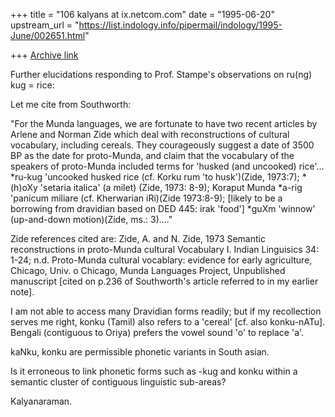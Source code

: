 +++
title = "106 kalyans at ix.netcom.com"
date = "1995-06-20"
upstream_url = "https://list.indology.info/pipermail/indology/1995-June/002651.html"

+++
[Archive link](https://list.indology.info/pipermail/indology/1995-June/002651.html)

Further elucidations responding to Prof. Stampe's 
observations on ru(ng) kug = rice:

Let me cite from Southworth: 

"For the Munda languages, we are fortunate to have 
two recent articles by Arlene and Norman Zide which 
deal with reconstructions of cultural vocabulary, 
including cereals. They courageously suggest a date 
of 3500 BP as the date for proto-Munda, and claim 
that the vocabulary of the speakers of proto-Munda 
included terms for 'husked (and uncooked) rice'... 
*ru-kug 'uncooked husked rice (cf. Korku rum 'to 
husk')(Zide, 1973:7); *(h)oXy 'setaria italica' (a 
milet) (Zide, 1973: 8-9); Koraput Munda *a-rig 
'panicum miliare (cf. Kherwarian iRi)(Zide 1973:8-9); 
[likely to be a borrowing from dravidian based on DED 
445: irak 'food'] *guXm 'winnow' (up-and-down 
motion)(Zide, ms.: 3)...."  

Zide references cited are: Zide, A. and N. Zide, 1973 
Semantic reconstructions in proto-Munda cultural 
Vocabulary I. Indian Linguisics 34: 1-24; n.d. 
Proto-Munda cultural vocablary: evidence for early 
agriculture, Chicago, Univ. o Chicago, Munda 
Languages Project, Unpublished manuscript [cited on 
p.236 of Southworth's article referred to in my 
earlier note].

I am not able to access many Dravidian forms readily; 
but if my recollection serves me right, konku (Tamil) 
also refers to a 'cereal' [cf. also konku-nATu]. 
Bengali (contiguous to Oriya) prefers the vowel sound 
'o' to replace 'a'. 

kaNku, konku are permissible phonetic variants in 
South asian. 

Is it erroneous to link phonetic forms such as -kug 
and konku within a semantic cluster of contiguous 
linguistic sub-areas?

Kalyanaraman.






